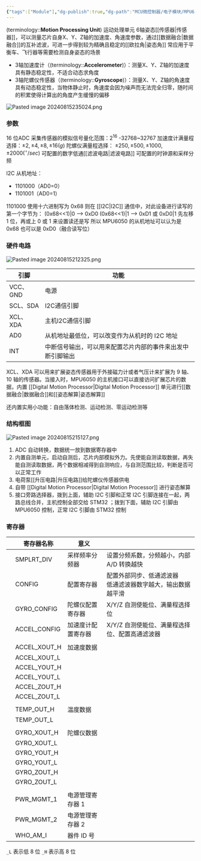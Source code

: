 ```yaml
---
{"tags":["Module"],"dg-publish":true,"dg-path":"MCU微控制器/电子模块/MPU6050.md","permalink":"/MCU微控制器/电子模块/MPU6050/","dgPassFrontmatter":true,"noteIcon":"","created":"2025-08-02T10:36:28.422+08:00","updated":"2025-08-28T21:53:12.718+08:00"}
---
```


(terminology::**Motion Processing Unit**)  运动处理单元 
6轴姿态[[传感器\|传感器]]，可以测量芯片自身X、Y、Z轴的加速度、角速度参数，通过[[数据融合\|数据融合]]的互补滤波，可进一步得到较为精确且稳定的[[欧拉角\|姿态角]]
常应用于平衡车、飞行器等需要检测自身姿态的场景
- 3轴加速度计（(terminology::**Accelerometer**)）：测量X、Y、Z轴的加速度
	具有静态稳定性，不适合动态求角度
- 3轴陀螺仪传感器（(terminology::**Gyroscope**)）：测量X、Y、Z轴的角速度
	具有动态稳定性，当物体静止时，角速度会因为噪声而无法完全归零，随时间的积累使得计算出的角度产生缓慢的偏移

![Pasted image 20240815235024.png](/img/user/Functional%20files/Photo%20Resources/Pasted%20image%2020240815235024.png)

### 参数
16 位ADC 采集传感器的模拟信号量化范围：$2^{16}$    -32768~32767
加速度计满量程选择：$\pm 2,\pm 4,\pm 8,\pm 16(g)$
陀螺仪满量程选择： $\pm 250,\pm 500,\pm 1000,\pm 2000 (^{\circ}/sec)$
可配置的数字低通[[滤波电路\|滤波电路]]
可配置的时钟源和采样分频

I2C 从机地址：
- 1101000（AD0=0）
- 1101001（AD0=1）

1101000 使用十六进制写为 0x68 
则在 [[I2C\|I2C]] 通信中，对此设备进行读写的第一个字节为：
(0x68<<1)|0  --> 0xD0
(0x68<<1)|1  --> 0xD1  或 0xD0|1
先左移 1 位，再或上 0 或 1 来设置读还是写
所以 MPU6050 的从机地址可以认为是 0x68 也可以是 0xD0（融合读写位）
### 硬件电路
![Pasted image 20240815212325.png](/img/user/Functional%20files/Photo%20Resources/Pasted%20image%2020240815212325.png)



| 引脚      | 功能                            |
| ------- | ----------------------------- |
| VCC、GND | 电源                            |
| SCL、SDA | I2C通信引脚                       |
| XCL、XDA | 主机I2C通信引脚                     |
| AD0     | 从机地址最低位，可以改变作为从机时的 I2C 地址     |
| INT     | 中断信号输出，可以用来配置芯片内部的事件来出发中断引脚输出 |

XCL、XDA 可以用来扩展姿态传感器用于外接磁力计或者气压计来扩展为 9 轴、10 轴的传感器。当接入时，MPU6050 的主机接口可以直接访问扩展芯片的数据，内置 [[Digital Motion Processor\|Digital Motion Processor]] 单元进行[[数据融合\|数据融合]]和[[姿态解算\|姿态解算]]

还内置实用小功能：自由落体检测、运动检测、零运动检测等
### 结构框图

![Pasted image 20240815215127.png](/img/user/Functional%20files/Photo%20Resources/Pasted%20image%2020240815215127.png)


1. ADC 自动转换，数据统一放到数据寄存器中
2. 内置自测单元，启动自测后，芯片内部模拟外力。先使能自测读取数据，再失能自测读取数据，两个数据相减得到自测响应，与自测范围比较，判断是否可以正常工作
3. 电荷泵[[升压电路\|升压电路]]给陀螺仪传感器供电
4. 自带 [[Digital Motion Processor\|Digital Motion Processor]] 进行姿态解算
5. 接口旁路选择器，拨到上面，辅助 I2C 引脚和正常 I2C 引脚连接在一起，两路总线合并，主机控制全部交给 STM32 ；拨到下面，辅助 I2C 引脚由 MPU6050 控制，正常 I2C 引脚由 STM32 控制

### 寄存器


|     | 寄存器名称        | 意义        |                                       |
| --- | ------------ | --------- | ------------------------------------- |
|     | SMPLRT_DIV   | 采样频率分频器   | 设置分频系数，分频越小，内部 A/D 转换越快               |
|     | CONFIG       | 配置寄存器     | 配置外部同步、低通滤波器<br>低通滤波器数字越大，输出数据越平滑<br> |
|     | GYRO_CONFIG  | 陀螺仪配置寄存器  | X/Y/Z 自测使能位、满量程选择位                    |
|     | ACCEL_CONFIG | 加速度计配置寄存器 | X/Y/Z 自测使能位、满量程选择位、配置高通滤波器            |
|     |              |           |                                       |
|     | ACCEL_XOUT_H | 加速度数据     |                                       |
|     | ACCEL_XOUT_L |           |                                       |
|     | ACCEL_YOUT_H |           |                                       |
|     | ACCEL_YOUT_L |           |                                       |
|     | ACCEL_ZOUT_H |           |                                       |
|     | ACCEL_ZOUT_L |           |                                       |
|     |              |           |                                       |
|     | TEMP_OUT_H   | 温度数据      |                                       |
|     | TEMP_OUT_L   |           |                                       |
|     |              |           |                                       |
|     | GYRO_XOUT_H  | 陀螺仪数据     |                                       |
|     | GYRO_XOUT_L  |           |                                       |
|     | GYRO_YOUT_H  |           |                                       |
|     | GYRO_YOUT_L  |           |                                       |
|     | GYRO_ZOUT_H  |           |                                       |
|     | GYRO_ZOUT_L  |           |                                       |
|     |              |           |                                       |
|     | PWR_MGMT_1   | 电源管理寄存器 1 |                                       |
|     | PWR_MGMT_2   | 电源管理寄存器 2 |                                       |
|     | WHO_AM_I     | 器件 ID 号   |                                       |

`_L` 表示低 8 位
`_H` 表示高 8 位


